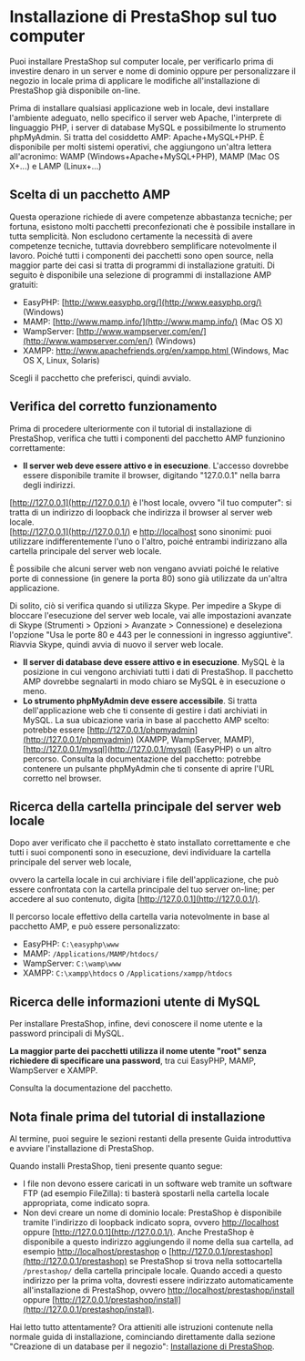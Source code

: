 # Installazione di PrestaShop sul tuo computer

Puoi installare PrestaShop sul computer locale, per verificarlo prima di investire denaro in un server e nome di dominio oppure per personalizzare il negozio in locale prima di applicare le modifiche all'installazione di PrestaShop già disponibile on-line.

Prima di installare qualsiasi applicazione web in locale, devi installare l'ambiente adeguato, nello specifico il server web Apache, l'interprete di linguaggio PHP, i server di database MySQL e possibilmente lo strumento phpMyAdmin. Si tratta del cosiddetto AMP: Apache+MySQL+PHP. È disponibile per molti sistemi operativi, che aggiungono un'altra lettera all'acronimo: WAMP \(Windows+Apache+MySQL+PHP\), MAMP \(Mac OS X+...\) e LAMP \(Linux+...\)

## Scelta di un pacchetto AMP <a id="InstallazionediPrestaShopsultuocomputer-SceltadiunpacchettoAMP"></a>

Questa operazione richiede di avere competenze abbastanza tecniche; per fortuna, esistono molti pacchetti preconfezionati che è possibile installare in tutta semplicità. Non escludono certamente la necessità di avere competenze tecniche, tuttavia dovrebbero semplificare notevolmente il lavoro. Poiché tutti i componenti dei pacchetti sono open source, nella maggior parte dei casi si tratta di programmi di installazione gratuiti. Di seguito è disponibile una selezione di programmi di installazione AMP gratuiti:

* EasyPHP: [http://www.easyphp.org/](http://www.easyphp.org/) \(Windows\)
* MAMP: [http://www.mamp.info/](http://www.mamp.info/) \(Mac OS X\)
* WampServer: [http://www.wampserver.com/en/](http://www.wampserver.com/en/) \(Windows\)
* XAMPP: [http://www.apachefriends.org/en/xampp.html ](https://www.apachefriends.org/it/index.html)\(Windows, Mac OS X, Linux, Solaris\)

Scegli il pacchetto che preferisci, quindi avvialo.

## Verifica del corretto funzionamento <a id="InstallazionediPrestaShopsultuocomputer-Verificadelcorrettofunzionamento"></a>

Prima di procedere ulteriormente con il tutorial di installazione di PrestaShop, verifica che tutti i componenti del pacchetto AMP funzionino correttamente:

* **Il server web deve essere attivo e in esecuzione**. L'accesso dovrebbe essere disponibile tramite il browser, digitando "127.0.0.1" nella barra degli indirizzi.

[http://127.0.0.1](http://127.0.0.1/) è l'host locale, ovvero "il tuo computer": si tratta di un indirizzo di loopback che indirizza il browser al server web locale.  
[http://127.0.0.1](http://127.0.0.1/) e [http://localhost](http://localhost/) sono sinonimi: puoi utilizzare indifferentemente l'uno o l'altro, poiché entrambi indirizzano alla cartella principale del server web locale.

È possibile che alcuni server web non vengano avviati poiché le relative porte di connessione \(in genere la porta 80\) sono già utilizzate da un'altra applicazione.

Di solito, ciò si verifica quando si utilizza Skype. Per impedire a Skype di bloccare l'esecuzione del server web locale, vai alle impostazioni avanzate di Skype \(Strumenti &gt; Opzioni &gt; Avanzate &gt; Connessione\) e deseleziona l'opzione "Usa le porte 80 e 443 per le connessioni in ingresso aggiuntive". Riavvia Skype, quindi avvia di nuovo il server web locale.

* **Il server di database deve essere attivo e in esecuzione**. MySQL è la posizione in cui vengono archiviati tutti i dati di PrestaShop. Il pacchetto AMP dovrebbe segnalarti in modo chiaro se MySQL è in esecuzione o meno.
* **Lo strumento phpMyAdmin deve essere accessibile**. Si tratta dell'applicazione web che ti consente di gestire i dati archiviati in MySQL. La sua ubicazione varia in base al pacchetto AMP scelto: potrebbe essere [http://127.0.0.1/phpmyadmin](http://127.0.0.1/phpmyadmin) \(XAMPP, WampServer, MAMP\), [http://127.0.0.1/mysql](http://127.0.0.1/mysql) \(EasyPHP\) o un altro percorso. Consulta la documentazione del pacchetto: potrebbe contenere un pulsante phpMyAdmin che ti consente di aprire l'URL corretto nel browser.

## Ricerca della cartella principale del server web locale <a id="InstallazionediPrestaShopsultuocomputer-Ricercadellacartellaprincipaledelserverweblocale"></a>

Dopo aver verificato che il pacchetto è stato installato correttamente e che tutti i suoi componenti sono in esecuzione, devi individuare la cartella principale del server web locale,

ovvero la cartella locale in cui archiviare i file dell'applicazione, che può essere confrontata con la cartella principale del tuo server on-line; per accedere al suo contenuto, digita [http://127.0.0.1](http://127.0.0.1/).

Il percorso locale effettivo della cartella varia notevolmente in base al pacchetto AMP, e può essere personalizzato:

* EasyPHP: `C:\easyphp\www`
* MAMP: `/Applications/MAMP/htdocs/`
* WampServer: `C:\wamp\www`
* XAMPP: `C:\xampp\htdocs` o `/Applications/xampp/htdocs`

## Ricerca delle informazioni utente di MySQL <a id="InstallazionediPrestaShopsultuocomputer-RicercadelleinformazioniutentediMySQL"></a>

Per installare PrestaShop, infine, devi conoscere il nome utente e la password principali di MySQL.

**La maggior parte dei pacchetti utilizza il nome utente "root" senza richiedere di specificare una password**, tra cui EasyPHP, MAMP, WampServer e XAMPP.

Consulta la documentazione del pacchetto.

## Nota finale prima del tutorial di installazione <a id="InstallazionediPrestaShopsultuocomputer-Notafinaleprimadeltutorialdiinstallazione"></a>

Al termine, puoi seguire le sezioni restanti della presente Guida introduttiva e avviare l'installazione di PrestaShop.

Quando installi PrestaShop, tieni presente quanto segue:

* I file non devono essere caricati in un software web tramite un software FTP \(ad esempio FileZilla\): ti basterà spostarli nella cartella locale appropriata, come indicato sopra.
* Non devi creare un nome di dominio locale: PrestaShop è disponibile tramite l'indirizzo di loopback indicato sopra, ovvero [http://localhost](http://localhost/) oppure [http://127.0.0.1](http://127.0.0.1/). Anche PrestaShop è disponibile a questo indirizzo aggiungendo il nome della sua cartella, ad esempio [http://localhost/prestashop](http://localhost/prestashop) o [http://127.0.0.1/prestashop](http://127.0.0.1/prestashop) se PrestaShop si trova nella sottocartella `/prestashop/` della cartella principale locale. Quando accedi a questo indirizzo per la prima volta, dovresti essere indirizzato automaticamente all'installazione di PrestaShop, ovvero [http://localhost/prestashop/install](http://localhost/prestashop/install) oppure [http://127.0.0.1/prestashop/install](http://127.0.0.1/prestashop/install).

  
Hai letto tutto attentamente? Ora attieniti alle istruzioni contenute nella normale guida di installazione, cominciando direttamente dalla sezione "Creazione di un database per il negozio": [Installazione di PrestaShop](installazione-prestashop.md).

